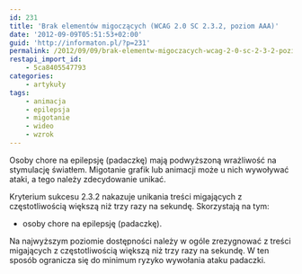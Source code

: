 ```yaml
---
id: 231
title: 'Brak elementów migoczących (WCAG 2.0 SC 2.3.2, poziom AAA)'
date: '2012-09-09T05:51:53+02:00'
guid: 'http://informaton.pl/?p=231'
permalink: /2012/09/09/brak-elementw-migoczacych-wcag-2-0-sc-2-3-2-poziom-aaa/
restapi_import_id:
    - 5ca8405547793
categories:
    - artykuły
tags:
    - animacja
    - epilepsja
    - migotanie
    - wideo
    - wzrok
---
```


Osoby chore na epilepsję (padaczkę) mają podwyższoną wrażliwość na stymulację światłem. Migotanie grafik lub animacji może u nich wywoływać ataki, a tego należy zdecydowanie unikać.

Kryterium sukcesu 2.3.2 nakazuje unikania treści migających z częstotliwością większą niż trzy razy na sekundę. Skorzystają na tym:

- osoby chore na epilepsję (padaczkę).

Na najwyższym poziomie dostępności należy w ogóle zrezygnować z treści migających z częstotliwością większą niż trzy razy na sekundę. W ten sposób ogranicza się do minimum ryzyko wywołania ataku padaczki.
